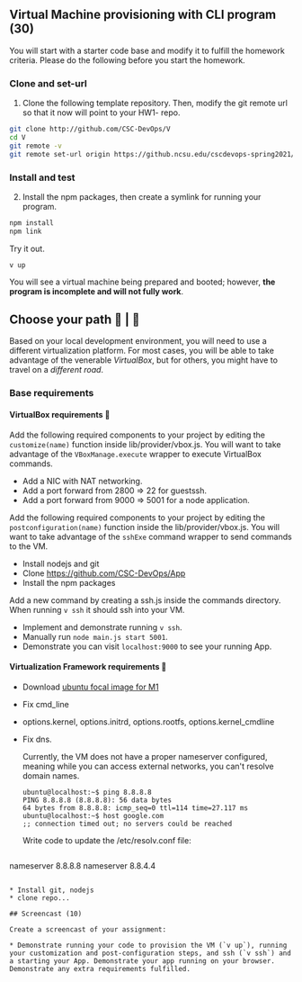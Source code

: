 ## Virtual Machine provisioning with CLI program (30)

You will start with a starter code base and modify it to fulfill the homework criteria.
Please do the following before you start the homework.
 
### Clone and set-url

1. Clone the following template repository. Then, modify the git remote url so that it now will point to your HW1-<unity> repo.

```bash
git clone http://github.com/CSC-DevOps/V
cd V
git remote -v
git remote set-url origin https://github.ncsu.edu/cscdevops-spring2021/HW1-<unity>-DevOps
```

### Install and test

2. Install the npm packages, then create a symlink for running your program.
```bash
npm install
npm link
```

Try it out.
```
v up
```

You will see a virtual machine being prepared and booted; however, **the program is incomplete and will not fully work**.

## Choose your path 👣 | 👣

Based on your local development environment, you will need to use a different virtualization platform. For most cases, you will be able to take advantage of the venerable _VirtualBox_, but for others, you might have to travel on a _different road_.

### Base requirements

#### VirtualBox requirements 👣

Add the following required components to your project by editing the `customize(name)` function inside lib/provider/vbox.js. You will want to take advantage of the `VBoxManage.execute` wrapper to execute VirtualBox commands.

* Add a NIC with NAT networking.
* Add a port forward from 2800 => 22 for guestssh.
* Add a port forward from 9000 => 5001 for a node application.

Add the following required components to your project by editing the `postconfiguration(name)` function inside the lib/provider/vbox.js. You will want to take advantage of the `sshExe` command wrapper to send commands to the VM.

* Install nodejs and git
* Clone https://github.com/CSC-DevOps/App
* Install the npm packages


Add a new command by creating a ssh.js inside the commands directory. 
When running `v ssh` it should ssh into your VM.

* Implement and demonstrate running `v ssh`.
* Manually run `node main.js start 5001`.
* Demonstrate you can visit `localhost:9000` to see your running App.

#### Virtualization Framework requirements 👣

* Download [ubuntu focal image for M1](https://github.com/CSC-DevOps/VM/releases/download/v1.0.0/ubuntu-focal-m1.tar.gz)

* Fix cmd_line

* options.kernel, options.initrd, options.rootfs, options.kernel_cmdline
* Fix dns.

  Currently, the VM does not have a proper nameserver configured, meaning while you can access external networks, you can't resolve domain names. 
  ```
  ubuntu@localhost:~$ ping 8.8.8.8
  PING 8.8.8.8 (8.8.8.8): 56 data bytes
  64 bytes from 8.8.8.8: icmp_seq=0 ttl=114 time=27.117 ms
  ubuntu@localhost:~$ host google.com
  ;; connection timed out; no servers could be reached
  ```

  Write code to update the /etc/resolv.conf file:

  ```
nameserver 8.8.8.8
nameserver 8.8.4.4
  ```

* Install git, nodejs
* clone repo...
 
## Screencast (10)

Create a screencast of your assignment:

* Demonstrate running your code to provision the VM (`v up`), running your customization and post-configuration steps, and ssh (`v ssh`) and a starting your App. Demonstrate your app running on your browser. Demonstrate any extra requirements fulfilled.



